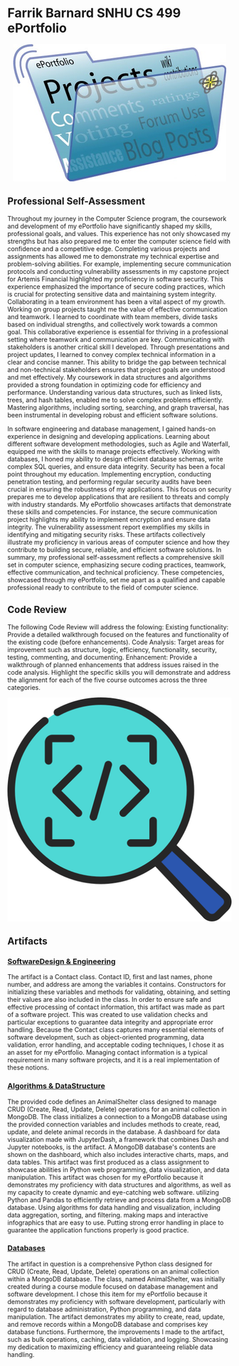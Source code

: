 # Farrik Barnard SNHU CS 499 ePortfolio
<center><img src="E-portfolios1.jpg"></center>

## Professional Self-Assessment
Throughout my journey in the Computer Science program, the coursework and development of my ePortfolio have significantly shaped my skills, professional goals, and values. This experience has not only showcased my strengths but has also prepared me to enter the computer science field with confidence and a competitive edge.
Completing various projects and assignments has allowed me to demonstrate my technical expertise and problem-solving abilities. For example, implementing secure communication protocols and conducting vulnerability assessments in my capstone project for Artemis Financial highlighted my proficiency in software security. This experience emphasized the importance of secure coding practices, which is crucial for protecting sensitive data and maintaining system integrity.
Collaborating in a team environment has been a vital aspect of my growth. Working on group projects taught me the value of effective communication and teamwork. I learned to coordinate with team members, divide tasks based on individual strengths, and collectively work towards a common goal. This collaborative experience is essential for thriving in a professional setting where teamwork and communication are key.
Communicating with stakeholders is another critical skill I developed. Through presentations and project updates, I learned to convey complex technical information in a clear and concise manner. This ability to bridge the gap between technical and non-technical stakeholders ensures that project goals are understood and met effectively.
My coursework in data structures and algorithms provided a strong foundation in optimizing code for efficiency and performance. Understanding various data structures, such as linked lists, trees, and hash tables, enabled me to solve complex problems efficiently. Mastering algorithms, including sorting, searching, and graph traversal, has been instrumental in developing robust and efficient software solutions.

In software engineering and database management, I gained hands-on experience in designing and developing applications. Learning about different software development methodologies, such as Agile and Waterfall, equipped me with the skills to manage projects effectively. Working with databases, I honed my ability to design efficient database schemas, write complex SQL queries, and ensure data integrity.
Security has been a focal point throughout my education. Implementing encryption, conducting penetration testing, and performing regular security audits have been crucial in ensuring the robustness of my applications. This focus on security prepares me to develop applications that are resilient to threats and comply with industry standards.
My ePortfolio showcases artifacts that demonstrate these skills and competencies. For instance, the secure communication project highlights my ability to implement encryption and ensure data integrity. The vulnerability assessment report exemplifies my skills in identifying and mitigating security risks. These artifacts collectively illustrate my proficiency in various areas of computer science and how they contribute to building secure, reliable, and efficient software solutions.
In summary, my professional self-assessment reflects a comprehensive skill set in computer science, emphasizing secure coding practices, teamwork, effective communication, and technical proficiency. These competencies, showcased through my ePortfolio, set me apart as a qualified and capable professional ready to contribute to the field of computer science.


## Code Review
The following Code Review will address the folowing:
Existing functionality: Provide a detailed walkthrough focused on the features and functionality of the existing code (before enhancements).
Code Analysis: Target areas for improvement such as structure, logic, efficiency, functionality, security, testing, commenting, and documenting.
Enhancement: Provide a walkthrough of planned enhancements that address issues raised in the code analysis. Highlight the specific skills you will demonstrate and address the alignment for each of the five course outcomes across the three categories.

[<img src="10817321.png">](https://www.youtube.com/watch?v=XGd-xtpUffI)

## Artifacts

### [SoftwareDesign & Engineering](https://github.com/fbarnard1228/fbarnard1228.github.io/tree/main/Software%20Engineering%20and%20Design)
The artifact is a Contact class. Contact ID, first and last names, phone number, and address are among the variables it contains. Constructors for initializing these variables and methods for validating, obtaining, and setting their values are also included in the class. In order to ensure safe and effective processing of contact information, this artifact was made as part of a software project. This was created to use validation checks and particular exceptions to guarantee data integrity and appropriate error handling.
Because the Contact class captures many essential elements of software development, such as object-oriented programming, data validation, error handling, and acceptable coding techniques, I chose it as an asset for my ePortfolio. Managing contact information is a typical requirement in many software projects, and it is a real implementation of these notions.

### [Algorithms & DataStructure](https://github.com/fbarnard1228/fbarnard1228.github.io/tree/main/Algorithms%20and%20Data%20Structures)
The provided code defines an AnimalShelter class designed to manage CRUD (Create, Read, Update, Delete) operations for an animal collection in MongoDB. The class initializes a connection to a MongoDB database using the provided connection variables and includes methods to create, read, update, and delete animal records in the database. A dashboard for data visualization made with JupyterDash, a framework that combines Dash and Jupyter notebooks, is the artifact. A MongoDB database's contents are shown on the dashboard, which also includes interactive charts, maps, and data tables. This artifact was first produced as a class assignment to showcase abilities in Python web programming, data visualization, and data manipulation.
This artifact was chosen for my ePortfolio because it demonstrates my proficiency with data structures and algorithms, as well as my capacity to create dynamic and eye-catching web software. utilizing Python and Pandas to efficiently retrieve and process data from a MongoDB database. Using algorithms for data handling and visualization, including data aggregation, sorting, and filtering. making maps and interactive infographics that are easy to use. Putting strong error handling in place to guarantee the application functions properly is good practice.

### [Databases](https://github.com/fbarnard1228/fbarnard1228.github.io/tree/main/Databases)
The artifact in question is a comprehensive Python class designed for CRUD (Create, Read, Update, Delete) operations on an animal collection within a MongoDB database. The class, named AnimalShelter, was initially created during a course module focused on database management and software development. I chose this item for my ePortfolio because it demonstrates my proficiency with software development, particularly with regard to database administration, Python programming, and data manipulation. The artifact demonstrates my ability to create, read, update, and remove records within a MongoDB database and comprises key database functions. Furthermore, the improvements I made to the artifact, such as bulk operations, caching, data validation, and logging. Showcasing my dedication to maximizing efficiency and guaranteeing reliable data handling.

